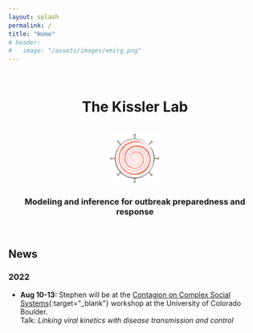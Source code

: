 ```yaml
---
layout: splash
permalink: /
title: "Home"
# header:
#   image: "/assets/images/emirg.png"
---
```


<!-- <br>
<center>
<h1>EMIRG:</h1>
<h3>The Epidemic Modeling, Inference, and Response Group</h3> <br> <br>
<img src="assets/images/emirg-logo.png" style="width:25%">
</center>
<br>  -->

<br>
<center>
<h1>The Kissler Lab</h1> <br>
<!-- <img src="assets/images/emirg-logo.png" style="width:20%"> <br> -->
<!-- <img src="assets/images/emirg-color-2.png" style="width:20%"> <br> -->
<img src="assets/images/emirg-fullredyellow.png" style="width:20%"> <br>
<h3>Modeling and inference for outbreak preparedness and response</h3> <!-- <br> <br> -->
</center>
<br> 

## News
### 2022
- __Aug 10-13:__ Stephen will be at the [Contagion on Complex Social Systems](https://www.colorado.edu/amath/caccss2022){:target="_blank"} workshop at the University of Colorado Boulder. <br>
Talk: _Linking viral kinetics with disease transmission and control_


<!-- <a class="twitter-timeline" href="https://twitter.com/StephenKissler?ref_src=twsrc%5Etfw">Tweets by StephenKissler</a> <script async src="https://platform.twitter.com/widgets.js" charset="utf-8"></script> -->